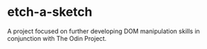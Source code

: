 # etch-a-sketch
A project focused on further developing DOM manipulation skills in conjunction with The Odin Project.
